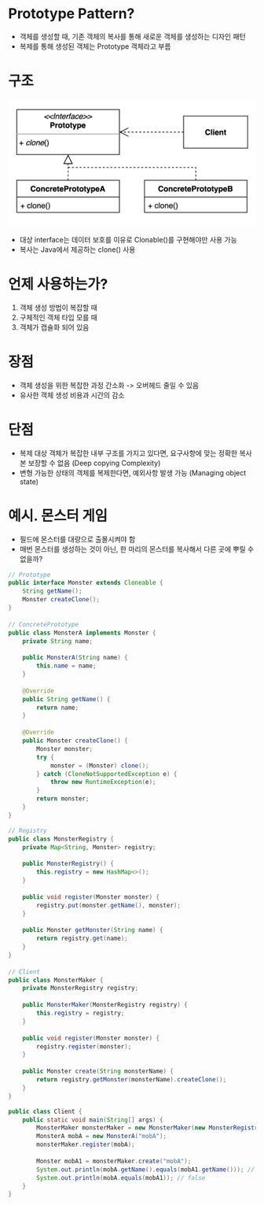 # Prototype Pattern?

- 객체를 생성할 때, 기존 객체의 복사를 통해 새로운 객체를 생성하는 디자인 패턴
- 복제를 통해 생성된 객체는 Prototype 객체라고 부름

# 구조
![structure](./img/structure.png)
- 대상 interface는 데이터 보호를 이유로 Clonable()를 구현해야만 사용 가능
- 복사는 Java에서 제공하는 clone() 사용

# 언제 사용하는가?
1. 객체 생성 방법이 복잡할 때
2. 구체적인 객체 타입 모를 때
3. 객체가 캡슐화 되어 있음

# 장점
- 객체 생성을 위한 복잡한 과정 간소화 -> 오버헤드 줄일 수 있음
- 유사한 객체 생성 비용과 시간의 감소

# 단점
- 복제 대상 객체가 복잡한 내부 구조를 가지고 있다면, 요구사항에 맞는 정확한 복사본 보장할 수 없음 (Deep copying Complexity)
- 변형 가능한 상태의 객체를 복제한다면, 예외사항 발생 가능 (Managing object state)

# 예시. 몬스터 게임

- 필드에 몬스터를 대량으로 출몰시켜야 함
- 매번 몬스터를 생성하는 것이 아닌, 한 마리의 몬스터를 복사해서 다른 곳에 뿌릴 수 없을까?

```java
// Prototype
public interface Monster extends Cloneable {
    String getName();
    Monster createClone();
}

// ConcretePrototype
public class MonsterA implements Monster {
    private String name;

    public MonsterA(String name) {
        this.name = name;
    }

    @Override
    public String getName() {
        return name;
    }

    @Override
    public Monster createClone() {
        Monster monster;
        try {
            monster = (Monster) clone();
        } catch (CloneNotSupportedException e) {
            throw new RuntimeException(e);
        }
        return monster;
    }
}
```

```java
// Registry
public class MonsterRegistry {
    private Map<String, Monster> registry;

    public MonsterRegistry() {
        this.registry = new HashMap<>();
    }

    public void register(Monster monster) {
        registry.put(monster.getName(), monster);
    }

    public Monster getMonster(String name) {
        return registry.get(name);
    }
}

// Client
public class MonsterMaker {
    private MonsterRegistry registry;

    public MonsterMaker(MonsterRegistry registry) {
        this.registry = registry;
    }

    public void register(Monster monster) {
        registry.register(monster);
    }

    public Monster create(String monsterName) {
        return registry.getMonster(monsterName).createClone();
    }
}
```

```java
public class Client {
    public static void main(String[] args) {
        MonsterMaker monsterMaker = new MonsterMaker(new MonsterRegistry());
        MonsterA mobA = new MonsterA("mobA");
        monsterMaker.register(mobA);

        Monster mobA1 = monsterMaker.create("mobA");
        System.out.println(mobA.getName().equals(mobA1.getName())); // true
        System.out.println(mobA.equals(mobA1)); // false
    }
}
```